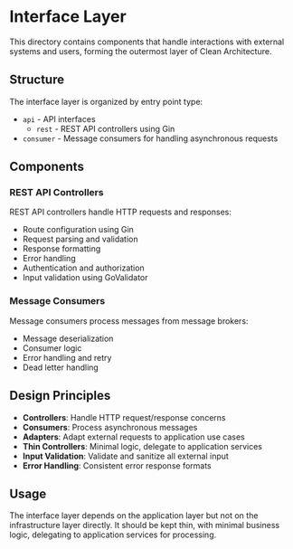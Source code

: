 # Interface Layer

This directory contains components that handle interactions with external systems and users, forming the outermost layer of Clean Architecture.

## Structure

The interface layer is organized by entry point type:

- `api` - API interfaces
  - `rest` - REST API controllers using Gin
- `consumer` - Message consumers for handling asynchronous requests

## Components

### REST API Controllers

REST API controllers handle HTTP requests and responses:
- Route configuration using Gin
- Request parsing and validation
- Response formatting
- Error handling
- Authentication and authorization
- Input validation using GoValidator

### Message Consumers

Message consumers process messages from message brokers:
- Message deserialization
- Consumer logic
- Error handling and retry
- Dead letter handling

## Design Principles

- **Controllers**: Handle HTTP request/response concerns
- **Consumers**: Process asynchronous messages
- **Adapters**: Adapt external requests to application use cases
- **Thin Controllers**: Minimal logic, delegate to application services
- **Input Validation**: Validate and sanitize all external input
- **Error Handling**: Consistent error response formats

## Usage

The interface layer depends on the application layer but not on the infrastructure layer directly. It should be kept thin, with minimal business logic, delegating to application services for processing. 